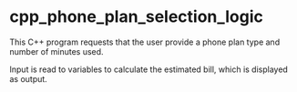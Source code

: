 # cpp_phone_plan_selection_logic
This C++ program requests that the user provide a phone plan type and number of minutes used. 

Input is read to variables to calculate the estimated bill, which is displayed as output.
